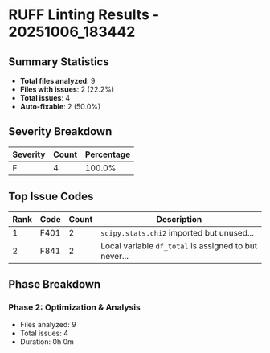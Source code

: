 # RUFF Linting Results - 20251006_183442

## Summary Statistics

- **Total files analyzed**: 9
- **Files with issues**: 2 (22.2%)
- **Total issues**: 4
- **Auto-fixable**: 2 (50.0%)

## Severity Breakdown

| Severity | Count | Percentage |
|----------|-------|------------|
| F | 4 | 100.0% |

## Top Issue Codes

| Rank | Code | Count | Description |
|------|------|-------|-------------|
| 1 | F401 | 2 | `scipy.stats.chi2` imported but unused... |
| 2 | F841 | 2 | Local variable `df_total` is assigned to but never... |

## Phase Breakdown

### Phase 2: Optimization & Analysis

- Files analyzed: 9
- Total issues: 4
- Duration: 0h 0m

